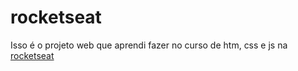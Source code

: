 # rocketseat
Isso é o projeto web que aprendi fazer no curso de htm, css e js na <a href="https://www.rocketseat.com.br">rocketseat</a>
